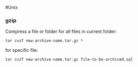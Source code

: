 #Unix 

### gzip
Compress a file or folder
for all files in current folder:
```
tar cvzf new-archive-name.tar.gz *
```
for specific file:
```
tar cvzf new-archive-name.tar.gz file-to-be-archived.sql
```

